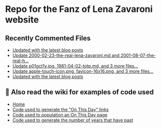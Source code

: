 # Repo for the Fanz of Lena Zavaroni website

## Recently Commented Files
<!-- BLOG-POST-LIST:START -->
- [Updated with the latest blog posts](https://github.com/FanzOfLenaZavaroni/fanzoflenazavaroni.github.io/commit/1b189eb64e2bcbcb20a3aaf103870e8e3a6a1569)
- [Update 2000-02-23-the-real-lena-zavaroni.md and 2001-08-07-the-real-h…](https://github.com/FanzOfLenaZavaroni/fanzoflenazavaroni.github.io/commit/f7c03b5c0f78d99f90e92e70783e3e67774ed08d)
- [Update p01gct1y.jpg, 1981-04-02-totp.md, and 3 more files...](https://github.com/FanzOfLenaZavaroni/fanzoflenazavaroni.github.io/commit/c12001861c297f0d8e7228c46efdf290c1048304)
- [Update apple-touch-icon.png, favicon-16x16.png, and 3 more files...](https://github.com/FanzOfLenaZavaroni/fanzoflenazavaroni.github.io/commit/0616dce747549f0452f76ab91806d04f0d726440)
- [Updated with the latest blog posts](https://github.com/FanzOfLenaZavaroni/fanzoflenazavaroni.github.io/commit/55d1cad759921b12cea2fe5f8066b095c4f43f17)
<!-- BLOG-POST-LIST:END -->

## :notebook: Also read the wiki for examples of code used
* [Home](https://github.com/FanzOfLenaZavaroni/fanzoflenazavaroni.github.io/wiki)
* [Code used to generate the "On This Day" links](https://github.com/FanzOfLenaZavaroni/fanzoflenazavaroni.github.io/wiki/On-This-Day-Code)
* [Code used to population an On This Day page](https://github.com/FanzOfLenaZavaroni/fanzoflenazavaroni.github.io/wiki/Code-used-to-population-an-On-This-Day-page)
* [Code used to generate the number of years that have past](https://github.com/FanzOfLenaZavaroni/fanzoflenazavaroni.github.io/wiki/Number-of-years-gone-by-code)
